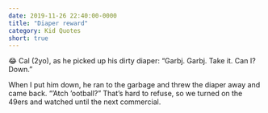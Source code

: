 ```yaml
---
date: 2019-11-26 22:40:00-0000
title: "Diaper reward"
category: Kid Quotes
short: true
---
```


😂 Cal (2yo), as he picked up his dirty diaper: “Garbj. Garbj. Take it. Can I? Down.”

When I put him down, he ran to the garbage and threw the diaper away and came back. “’Atch ’ootball?” That’s hard to refuse, so we turned on the 49ers and watched until the next commercial.
